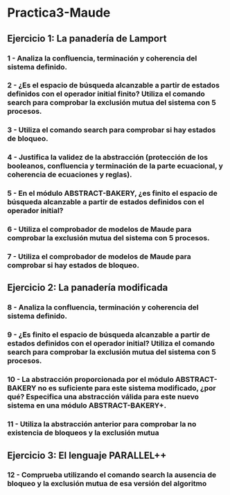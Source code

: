 # Practica3-Maude

## Ejercicio 1: La panadería de Lamport

### 1 - Analiza la confluencia, terminación y coherencia del sistema definido.



### 2 - ¿Es el espacio de búsqueda alcanzable a partir de estados definidos con el operador initial finito? Utiliza el comando search para comprobar la exclusión mutua del sistema con 5 procesos.



### 3 - Utiliza el comando search para comprobar si hay estados de bloqueo.



### 4 - Justifica la validez de la abstracción (protección de los booleanos, confluencia y terminación de la parte ecuacional, y coherencia de ecuaciones y reglas).



### 5 - En el módulo ABSTRACT-BAKERY, ¿es finito el espacio de búsqueda alcanzable a partir de estados definidos con el operador initial?



### 6 - Utiliza el comprobador de modelos de Maude para comprobar la exclusión mutua del sistema con 5 procesos.



### 7 - Utiliza el comprobador de modelos de Maude para comprobar si hay estados de bloqueo.



## Ejercicio 2: La panadería modificada

### 8 - Analiza la confluencia, terminación y coherencia del sistema definido.



### 9 - ¿Es finito el espacio de búsqueda alcanzable a partir de estados definidos con el operador initial? Utiliza el comando search para comprobar la exclusión mutua del sistema con 5 procesos.



### 10 - La abstracción proporcionada por el módulo ABSTRACT-BAKERY no es suficiente para este sistema modificado, ¿por qué? Especifica una abstracción válida para este nuevo sistema en una módulo ABSTRACT-BAKERY+.



### 11 - Utiliza la abstracción anterior para comprobar la no existencia de bloqueos y la exclusión mutua



## Ejercicio 3: El lenguaje PARALLEL++

### 12 - Comprueba utilizando el comando search la ausencia de bloqueo y la exclusión mutua de esa versión del algoritmo